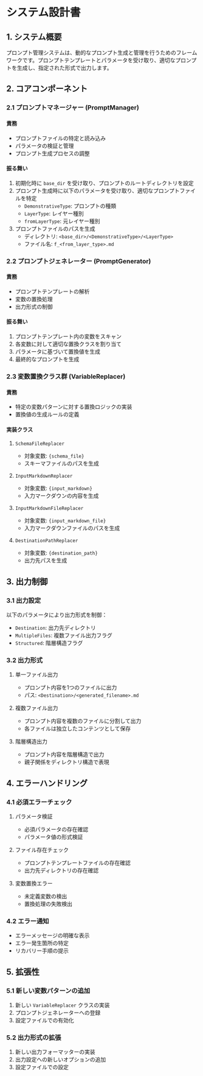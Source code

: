 # システム設計書

## 1. システム概要
プロンプト管理システムは、動的なプロンプト生成と管理を行うためのフレームワークです。プロンプトテンプレートとパラメータを受け取り、適切なプロンプトを生成し、指定された形式で出力します。

## 2. コアコンポーネント

### 2.1 プロンプトマネージャー (PromptManager)
#### 責務
- プロンプトファイルの特定と読み込み
- パラメータの検証と管理
- プロンプト生成プロセスの調整

#### 振る舞い
1. 初期化時に `base_dir` を受け取り、プロンプトのルートディレクトリを設定
2. プロンプト生成時に以下のパラメータを受け取り、適切なプロンプトファイルを特定
   - `DemonstrativeType`: プロンプトの種類
   - `LayerType`: レイヤー種別
   - `fromLayerType`: 元レイヤー種別
3. プロンプトファイルのパスを生成
   - ディレクトリ: `<base_dir>/<DemonstrativeType>/<LayerType>`
   - ファイル名: `f_<from_layer_type>.md`

### 2.2 プロンプトジェネレーター (PromptGenerator)
#### 責務
- プロンプトテンプレートの解析
- 変数の置換処理
- 出力形式の制御

#### 振る舞い
1. プロンプトテンプレート内の変数をスキャン
2. 各変数に対して適切な置換クラスを割り当て
3. パラメータに基づいて置換値を生成
4. 最終的なプロンプトを生成

### 2.3 変数置換クラス群 (VariableReplacer)
#### 責務
- 特定の変数パターンに対する置換ロジックの実装
- 置換値の生成ルールの定義

#### 実装クラス
1. `SchemaFileReplacer`
   - 対象変数: `{schema_file}`
   - スキーマファイルのパスを生成

2. `InputMarkdownReplacer`
   - 対象変数: `{input_markdown}`
   - 入力マークダウンの内容を生成

3. `InputMarkdownFileReplacer`
   - 対象変数: `{input_markdown_file}`
   - 入力マークダウンファイルのパスを生成

4. `DestinationPathReplacer`
   - 対象変数: `{destination_path}`
   - 出力先パスを生成

## 3. 出力制御

### 3.1 出力設定
以下のパラメータにより出力形式を制御：
- `Destination`: 出力先ディレクトリ
- `MultipleFiles`: 複数ファイル出力フラグ
- `Structured`: 階層構造フラグ

### 3.2 出力形式
1. 単一ファイル出力
   - プロンプト内容を1つのファイルに出力
   - パス: `<Destination>/<generated_filename>.md`

2. 複数ファイル出力
   - プロンプト内容を複数のファイルに分割して出力
   - 各ファイルは独立したコンテンツとして保存

3. 階層構造出力
   - プロンプト内容を階層構造で出力
   - 親子関係をディレクトリ構造で表現

## 4. エラーハンドリング

### 4.1 必須エラーチェック
1. パラメータ検証
   - 必須パラメータの存在確認
   - パラメータ値の形式検証

2. ファイル存在チェック
   - プロンプトテンプレートファイルの存在確認
   - 出力先ディレクトリの存在確認

3. 変数置換エラー
   - 未定義変数の検出
   - 置換処理の失敗検出

### 4.2 エラー通知
- エラーメッセージの明確な表示
- エラー発生箇所の特定
- リカバリー手順の提示

## 5. 拡張性

### 5.1 新しい変数パターンの追加
1. 新しい `VariableReplacer` クラスの実装
2. プロンプトジェネレーターへの登録
3. 設定ファイルでの有効化

### 5.2 出力形式の拡張
1. 新しい出力フォーマッターの実装
2. 出力設定への新しいオプションの追加
3. 設定ファイルでの設定 